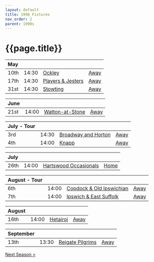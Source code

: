 ```yaml
---
layout: default
title: 1998 Fixtures
nav_order: 2
parent: 1990s
---
```


# {{page.title}}

| May |  |  |  |
|:---|:---|:---|:---|
| 10th | 14:30 | [Ockley](ockley) | [Away](https://goo.gl/maps/vmhvFhbrVZGrsXAAA) |
| 17th | 14:30 | [Players & Jesters](players-and-jesters) | [Away](https://goo.gl/maps/ukdF3sNcLiJxwM6Q7) |
| 31st | 14:30 | [Stowting](stowting) | [Away](https://goo.gl/maps/A5HTfBKbD44fwSDq7) |

| June |  |  |  |
|:---|:---|:---|:---|
| 21st | 14:00 | [Watton-at-Stone](watton-at-stone) | [Away](https://goo.gl/maps/JPBQawMsjLgYtVHk9) |

| July - Tour |  |  |  |
|:---|:---|:---|:---|
| 3rd | 14:30 | [Broadway and Horton](broadway-and-horton ) | [Away](https://goo.gl/maps/orv3RETHUX95dBWv7) |
| 4th | 14:00 | [Knapp](knapp) | [Away](https://goo.gl/maps/RY2GFtz5yvPNAruV6) |

| July |  |  |  |
|:---|:---|:---|:---|
| 26th | 14:00 | [Hartswood Occasionals](hartswood-occasionals) | [Home](https://goo.gl/maps/EjPBbbQzB68hceQf9) |

| August - Tour |  |  |  |
|:---|:---|:---|:---|
| 6th | 14:00 | [Copdock & Old Ipswichian](copdock) | [Away](https://goo.gl/maps/bsFsoeCq2QusBhNH6) |
| 7th | 14:00 | [Ipswich & East Suffolk](ipswich-and-east-suffolk) | [Away](https://goo.gl/maps/REhqcpsyLGrEXLKu9) |

| August |  |  |  |
|:---|:---|:---|:---|
| 16th | 14:00 | [Hetairoi](hetairoi) | [Away](https://goo.gl/maps/AfwCKu9WW93YqXJa6) |

| September |  |  |  |
|:---|:---|:---|:---|
| 13th | 13:30 | [Reigate Pilgrims](reigate-pilgrims) | [Away](https://goo.gl/maps/z54KDhWLtQreY6xy9) |

[Next Season >](1999)